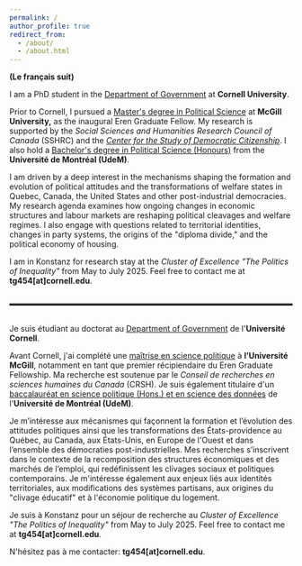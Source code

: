 ```yaml
---
permalink: /
author_profile: true
redirect_from: 
  - /about/
  - /about.html
---
```


**(Le français suit)**

I am a PhD student in the [Department of Government](https://government.cornell.edu/thomas-gareau-paquette-0) at **Cornell University**.

Prior to Cornell, I pursued a [Master's degree in Political Science](https://www.mcgill.ca/politicalscience/grad/admissions/ma) at **McGill University,** as the inaugural Eren Graduate Fellow. My research is supported by the *Social Sciences and Humanities Research Council of Canada* (SSHRC) and the *[Center for the Study of Democratic Citizenship](https://csdc-cecd.ca/alumni/)*. I also hold a [Bachelor's degree in Political Science (Honours)](https://pol.umontreal.ca/programmes-cours/premier-cycle/baccalaureat-science-politique/) from the **Université de Montréal (UdeM)**.

I am driven by a deep interest in the mechanisms shaping the formation and evolution of political attitudes and the transformations of welfare states in Quebec, Canada, the United States and other post-industrial democracies. My research agenda examines how ongoing changes in economic structures and labour markets are reshaping political cleavages and welfare regimes. I also engage with questions related to territorial identities, changes in party systems, the origins of the "diploma divide," and the political economy of housing.

I am in Konstanz for research stay at the *Cluster of Excellence "The Politics of Inequality"* from May to July 2025. Feel free to contact me at **tg454[at]cornell.edu**.

<hr style="border: 0; border-top: 3px solid #333; margin: 2rem 0;">

Je suis étudiant au doctorat au [Department of Government](https://government.cornell.edu/thomas-gareau-paquette-0) de l'**Université Cornell**.

Avant Cornell, j'ai complété une [maîtrise en science politique](https://www.mcgill.ca/politicalscience/grad/admissions/ma) à **l’Université McGill**, notamment en tant que premier récipiendaire du Eren Graduate Fellowship. Ma recherche est soutenue par le *Conseil de recherches en sciences humaines du Canada* (CRSH). Je suis également titulaire d'un [baccalauréat en science politique (Hons.) et en science des données](https://pol.umontreal.ca/programmes-cours/premier-cycle/baccalaureat-science-politique/) de l'**Université de Montréal (UdeM)**.

Je m’intéresse aux mécanismes qui façonnent la formation et l’évolution des attitudes politiques ainsi que les transformations des États-providence au Québec, au Canada, aux États-Unis, en Europe de l'Ouest et dans l’ensemble des démocraties post-industrielles. Mes recherches s’inscrivent dans le contexte de la recomposition des structures économiques et des marchés de l’emploi, qui redéfinissent les clivages sociaux et politiques contemporains. Je m'intéresse également aux enjeux liés aux identités territoriales, aux modifications des systèmes partisans, aux origines du "clivage éducatif" et à l'économie politique du logement. 

Je suis à Konstanz pour un séjour de recherche au *Cluster of Excellence "The Politics of Inequality"* from May to July 2025. Feel free to contact me at **tg454[at]cornell.edu**.

N'hésitez pas à me contacter: **tg454[at]cornell.edu**.
